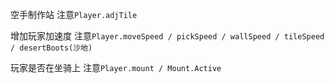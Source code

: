 空手制作站 注意`Player.adjTile`

增加玩家加速度 注意`Player.moveSpeed / pickSpeed / wallSpeed / tileSpeed / desertBoots(沙地)`

玩家是否在坐骑上 注意`Player.mount / Mount.Active`